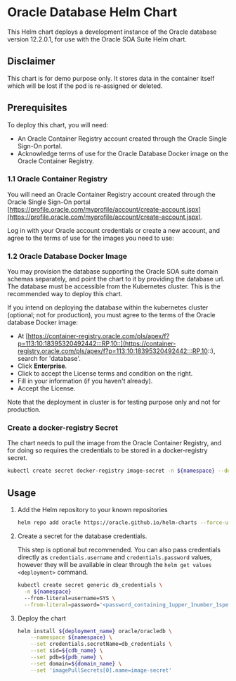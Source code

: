 # Oracle Database Helm Chart

This Helm chart deploys a development instance of the Oracle database version 12.2.0.1, for use with the Oracle SOA Suite Helm chart.

## Disclaimer

This chart is for demo purpose only. It stores data in the container itself which will be lost if the pod is re-assigned or deleted.

## Prerequisites

To deploy this chart, you will need:

- An Oracle Container Registry account created through the Oracle Single Sign-On portal.
- Acknowledge terms of use for the Oracle Database Docker image on the Oracle Container Registry.

### 1.1 Oracle Container Registry

You will need an Oracle Container Registry account created through the Oracle Single Sign-On portal [https://profile.oracle.com/myprofile/account/create-account.jspx](https://profile.oracle.com/myprofile/account/create-account.jspx).

Log in with your Oracle account credentials or create a new account, and agree to the terms of use for the images you need to use:

### 1.2 Oracle Database Docker Image

You may provision the database supporting the Oracle SOA suite domain schemas separately, and point the chart to it by providing the database url. The database must be accessible from the Kubernetes cluster. This is the recommended way to deploy this chart.

If you intend on deploying the database within the kubernetes cluster (optional; not for production), you must agree to the terms of the Oracle database Docker image:

- At [https://container-registry.oracle.com/pls/apex/f?p=113:10:18395320492442:::RP,10::](https://container-registry.oracle.com/pls/apex/f?p=113:10:18395320492442:::RP,10::), search for 'database'.
- Click **Enterprise**.
- Click to accept the License terms and condition on the right.
- Fill in your information (if you haven't already).
- Accept the License.

Note that the deployment in cluster is for testing purpose only and not for production.

### Create a docker-registry Secret

The chart needs to pull the image from the Oracle Container Registry, and for doing so requires the credentials to be stored in a docker-registry secret.

```bash
kubectl create secret docker-registry image-secret -n ${namespace} --docker-server=container-registry.oracle.com --docker-username='${email}' --docker-password='${password}' --docker-email='${email}'
```

## Usage

1. Add the Helm repository to your known repositories

    ```bash
    helm repo add oracle https://oracle.github.io/helm-charts --force-update
    ```

2. Create a secret for the database credentials.

    This step is optional but recommended. You can also pass credentials directly as `credentials.username` and `credentials.password` values, however they will be available in clear through the `helm get values <deployment>` command.

    ```bash
    kubectl create secret generic db_credentials \
      -n ${namespace}
      --from-literal=username=SYS \
      --from-literal=password='<password_containing_1upper_1number_1special>'
    ```

3. Deploy the chart

    ```bash
    helm install ${deployment_name} oracle/oracledb \
        --namespace ${namespace} \
        --set credentials.secretName=db_credentials \
        --set sid=${cdb_name} \
        --set pdb=${pdb_name} \
        --set domain=${domain_name} \
        --set 'imagePullSecrets[0].name=image-secret'
    ```
